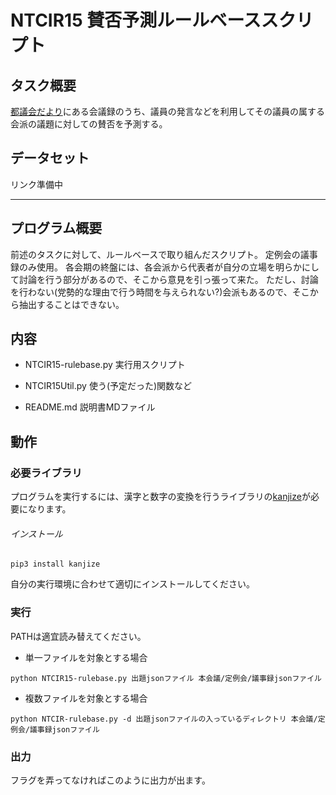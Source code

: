 # NTCIR15 賛否予測ルールベーススクリプト

## タスク概要

[都議会だより](https://www.gikai.metro.tokyo.jp/newsletter/)にある会議録のうち、議員の発言などを利用してその議員の属する会派の議題に対しての賛否を予測する。

## データセット

リンク準備中

*****

## プログラム概要

前述のタスクに対して、ルールベースで取り組んだスクリプト。
定例会の議事録のみ使用。
各会期の終盤には、各会派から代表者が自分の立場を明らかにして討論を行う部分があるので、そこから意見を引っ張って来た。
ただし、討論を行わない(党勢的な理由で行う時間を与えられない?)会派もあるので、そこから抽出することはできない。

## 内容

- NTCIR15-rulebase.py
実行用スクリプト

- NTCIR15Util.py
使う(予定だった)関数など

- README.md
説明書MDファイル

## 動作

### 必要ライブラリ

プログラムを実行するには、漢字と数字の変換を行うライブラリの[kanjize](https://github.com/delta114514/Kanjize)が必要になります。

###### インストール

```
pip3 install kanjize
```

自分の実行環境に合わせて適切にインストールしてください。

### 実行
PATHは適宜読み替えてください。

- 単一ファイルを対象とする場合

```
python NTCIR15-rulebase.py 出題jsonファイル 本会議/定例会/議事録jsonファイル
```

- 複数ファイルを対象とする場合

```
python NTCIR-rulebase.py -d 出題jsonファイルの入っているディレクトリ 本会議/定例会/議事録jsonファイル
```

### 出力

フラグを弄ってなければこのように出力が出ます。





